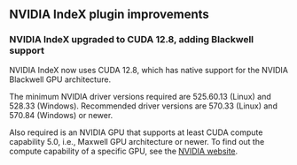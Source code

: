## NVIDIA IndeX plugin improvements

### NVIDIA IndeX upgraded to CUDA 12.8, adding Blackwell support

NVIDIA IndeX now uses CUDA 12.8, which has native support for the NVIDIA Blackwell GPU architecture.

The minimum NVIDIA driver versions required are 525.60.13 (Linux) and 528.33 (Windows). Recommended driver versions are 570.33 (Linux) and 570.84 (Windows) or newer.

Also required is an NVIDIA GPU that supports at least CUDA compute capability 5.0, i.e., Maxwell GPU architecture or newer.
To find out the compute capability of a specific GPU, see the [NVIDIA website](https://developer.nvidia.com/cuda-gpus).
